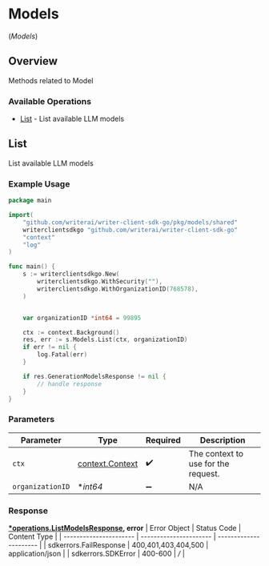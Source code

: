 # Models
(*Models*)

## Overview

Methods related to Model

### Available Operations

* [List](#list) - List available LLM models

## List

List available LLM models

### Example Usage

```go
package main

import(
	"github.com/writerai/writer-client-sdk-go/pkg/models/shared"
	writerclientsdkgo "github.com/writerai/writer-client-sdk-go"
	"context"
	"log"
)

func main() {
    s := writerclientsdkgo.New(
        writerclientsdkgo.WithSecurity(""),
        writerclientsdkgo.WithOrganizationID(768578),
    )


    var organizationID *int64 = 99895

    ctx := context.Background()
    res, err := s.Models.List(ctx, organizationID)
    if err != nil {
        log.Fatal(err)
    }

    if res.GenerationModelsResponse != nil {
        // handle response
    }
}
```

### Parameters

| Parameter                                             | Type                                                  | Required                                              | Description                                           |
| ----------------------------------------------------- | ----------------------------------------------------- | ----------------------------------------------------- | ----------------------------------------------------- |
| `ctx`                                                 | [context.Context](https://pkg.go.dev/context#Context) | :heavy_check_mark:                                    | The context to use for the request.                   |
| `organizationID`                                      | **int64*                                              | :heavy_minus_sign:                                    | N/A                                                   |


### Response

**[*operations.ListModelsResponse](../../pkg/models/operations/listmodelsresponse.md), error**
| Error Object           | Status Code            | Content Type           |
| ---------------------- | ---------------------- | ---------------------- |
| sdkerrors.FailResponse | 400,401,403,404,500    | application/json       |
| sdkerrors.SDKError     | 400-600                | */*                    |
